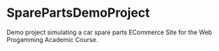 # SparePartsDemoProject
Demo project simulating a car spare parts ECommerce Site for the Web Progamming Academic Course.  
